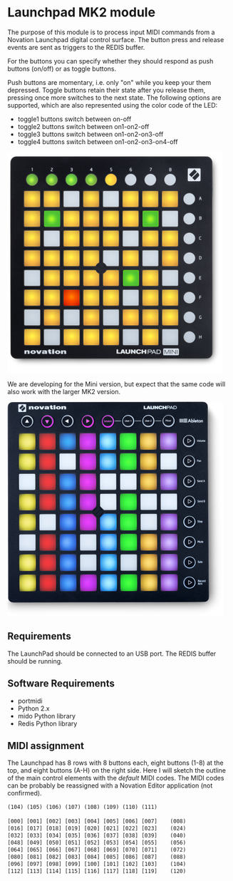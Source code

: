 Launchpad MK2  module
=================

The purpose of this module is to process input MIDI commands from a Novation Launchpad digital control surface. The button press and release events are sent as triggers to the REDIS buffer.

For the buttons you can specify whether they should respond as push buttons (on/off) or as toggle buttons.

Push buttons are momentary, i.e. only "on" while you keep your them depressed. Toggle buttons retain their state after you release them, pressing once more switches to the next state. The following options are supported, which are also represented using the color code of the LED:

  * toggle1 buttons switch between on-off
  * toggle2 buttons switch between on1-on2-off
  * toggle3 buttons switch between on1-on2-on3-off
  * toggle4 buttons switch between on1-on2-on3-on4-off

![Launchpad mini](./launchpad-mini.png)

We are developing for the Mini version, but expect that the same code will also work with the larger MK2 version.

![Launchpad MK2](./launchpad-mk2.png)

## Requirements

The LaunchPad should be connected to an USB port.
The REDIS buffer should be running.

## Software Requirements

- portmidi
- Python 2.x
- mido Python library
- Redis Python library

## MIDI assignment

The Launchpad has 8 rows with 8 buttons each, eight buttons (1-8) at the top, and eight buttons (A-H) on the right side. Here I will sketch the outline of the main control elements with the *default* MIDI codes. The MIDI codes can be probably be reassigned with a Novation Editor application (not confirmed).

```
(104) (105) (106) (107) (108) (109) (110) (111)

[000] [001] [002] [003] [004] [005] [006] [007]    (008)
[016] [017] [018] [019] [020] [021] [022] [023]    (024)
[032] [033] [034] [035] [036] [037] [038] [039]    (040)
[048] [049] [050] [051] [052] [053] [054] [055]    (056)
[064] [065] [066] [067] [068] [069] [070] [071]    (072)
[080] [081] [082] [083] [084] [085] [086] [087]    (088)
[096] [097] [098] [099] [100] [101] [102] [103]    (104)
[112] [113] [114] [115] [116] [117] [118] [119]    (120)
```
